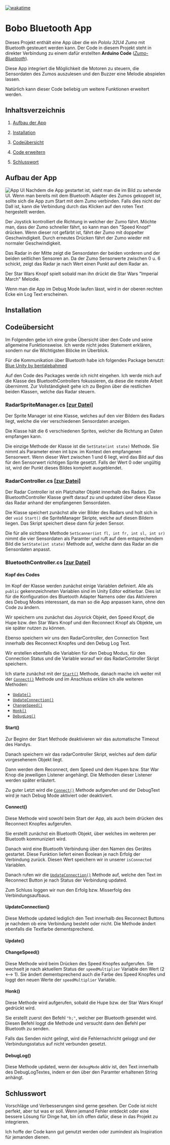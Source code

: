 [![wakatime](https://wakatime.com/badge/github/dermrvn-code/bobo-bluetooth-app.svg)](https://wakatime.com/badge/github/dermrvn-code/bobo-bluetooth-app)

# Bobo Bluetooth App
Dieses Projekt enthält eine App über die ein *Pololu 32U4 Zumo* mit Bluetooth gesteuert werden kann. Der Code in diesem Projekt steht in direkter Verbindung zu einem dafür erstellten **Arduino Code** ([*Zumo-Bluetooth*](https://github.com/dermrvn-code/zumo-bluetooth)).

Diese App integriert die Möglichkeit die Motoren zu steuern, die Sensordaten des Zumos auszulesen und den Buzzer eine Melodie abspielen lassen.

Natürlich kann dieser Code beliebig um weitere Funktionen erweitert werden.

## Inhaltsverzeichnis

1. [Aufbau der App](#aufbau-der-app)

2. [Installation](#installation)

3. [Codeübersicht](#codeübersicht)

4. [Code erweitern](#code-erweitern)

5. [Schlusswort](#schlusswort)

## Aufbau der App
![App UI](https://raw.githubusercontent.com/dermrvn-code/zumo-bluetooth-app/main/UI.png)
Nachdem die App gestartet ist, sieht man die im Bild zu sehende UI. Wenn man bereits mit dem Bluetooth Adapter des Zumos gekoppelt ist, sollte sich die App zum Start mit dem Zumo verbinden. Falls dies nicht der Dall ist, kann die Verbindung durch das Klicken auf den roten Text hergestellt werden.
  
Der Joystick kontrolliert die Richtung in welcher der Zumo fährt. Möchte man, dass der Zumo schneller fährt, so kann man den "Speed Knopf" drücken. Wenn dieser rot gefärbt ist, fährt der Zumo mit doppelter Geschwindigkeit. Durch erneutes Drücken fährt der Zumo wieder mit normaler Geschwindigkeit.
  
Das Radar in der Mitte zeigt die Sensordaten der beiden vorderen und der beiden seitlichen Sensoren an. Da der Zumo Sensorwerte zwischen 0 u. 6 schickt, zeigt das Radar je nach Wert einen Punkt auf dem Radar an.
  
Der Star Wars Knopf spielt sobald man ihn drückt die Star Wars "Imperial March" Melodie.
  
Wenn man die App im Debug Mode laufen lässt, wird in der oberen rechten Ecke ein Log Text erscheinen.

## Installation



## Codeübersicht

Im Folgenden gebe ich eine grobe Übersicht über den Code und seine allgemeine Funktionsweise. Ich werde nicht jedes Statement erklären, sondern nur die Wichtigsten Blöcke im Überblick.

Für die Kommunikation über Bluetooth habe ich folgendes Package benutzt: [Blue Unity by bentalebahmed](https://github.com/bentalebahmed/BlueUnity)

Auf den Code des Packages werde ich nicht eingehen. Ich werde mich auf die Klasse des BluetoothControllers fokussieren, da diese die meiste Arbeit übernimmt. Zur Vollständigkeit gehe ich zu Beginn über die restlichen beiden Klassen, welche das Radar steuern.

### RadarSpriteManager.cs [[zur Datei]](/Assets/Scripts/RadarSpriteManager.cs)

Der Sprite Manager ist eine Klasse, welches auf den vier Bildern des Radars liegt, welche die vier verschiedenen Sensordaten anzeigen.

Die Klasse hält die 6 verschiedenen Sprites, welcher die Richtung an Daten empfangen kann.

Die einzige Methode der Klasse ist die `SetState(int state)` Methode. Sie nimmt als Parameter einen int bzw. im Kontext den empfangenen Sensorwert.
Wenn dieser Wert zwischen 1 und 6 liegt, wird das Bild auf das für den Sensorwert richtigen Sprite gesetzt. Falls der Wert 0 oder ungültig ist, wird der Punkt dieses Bildes komplett ausgeblendet.

### RadarController.cs [[zur Datei]](/Assets/Scripts/RadarController.cs)

Der Radar Controller ist ein Platzhalter Objekt innerhalb des Radars. Die BluetoothController Klasse greift darauf zu und updated über diese Klasse das Radar anhand der empfangenen Sensordaten.
 
Die Klasse speichert zunächst alle vier Bilder des Radars und holt sich in der `void Start()` die SpriteManager Skripte, welche auf diesen Bildern liegen. Das Skript speichert diese dann für jeden Sensor.
 
Die für alle sichtbare Methode `SetScanner(int fl, int fr, int sl, int sr)` nimmt die vier Sensordaten als Paramter und ruft auf dem entsprechendem Bild die `SetState(int state)` Methode auf, welche dann das Radar an die Sensordaten anpasst.

### BluetoothController.cs [[zur Datei]](/Assets/Scripts/BluetoothController.cs)

#### Kopf des Codes

Im Kopf der Klasse werden zunächst einige Variablen definiert. Alle als `public` gekennzeichneten Variablen sind im Unity Editor editierbar. Dies ist für die Konfiguration des Bluetooth Adapter Namens oder das Aktivieren des Debug Modes interessant, da man so die App anpassen kann, ohne den Code zu ändern.
  
Wir speichern uns zunächst das Joysrick Objekt, den Speed Knopf, die Hupe bzw. den Star Wars Knopf und den Reconnect Knopf als Objekte, um sie später nutzen zu können.

Ebenso speichern wir uns den RadarController, den Connection Text innerhalb des Reconnect Knopfes und den Debug Log Text.

Wir erstellen ebenfalls die Variablen für den Debug Modus, für den Connection Status und die Variable worauf wir das RadarController Skript speichern.
  
Ich starte zunächst mit der [`Start()`](#start) Methode, danach mache ich weiter mit der [`Connect()`](#connect) Methode und im Anschluss erkläre ich alle weiteren Methoden:

- [`Update()`](#update)
- [`UpdateConnection()`](#updateconnection)
- [`ChangeSpeed()`](#changespeed)
- [`Honk()`](#honk)
- [`DebugLog()`](#debuglog)


#### Start()

Zur Beginn der Start Methode deaktivieren wir das automatische Timeout des Handys.

Danach speichern wir das radarController Skript, welches auf dem dafür vorgesehenem Objekt liegt.

Dann werden dem Reconnect, dem Speed und dem Hupen bzw. Star War Knop die jeweiligen Listener angehängt. Die Methoden dieser Listener werden später erläutert.

Zu guter Letzt wird die [`Connect()`](#connect) Methode aufgerufen und der DebugText wird je nach Debug Mode aktiviert oder deaktiviert.


#### Connect()

Diese Methode wird sowohl beim Start der App, als auch beim drücken des Reconnect Knopfes aufgerufen.

Sie erstellt zunächst ein Bluetooth Objekt, über welches im weiteren per Bluetooth kommuniziert wird.

Danach wird eine Bluetooth Verbindung über den Namen des Gerätes gestartet. Diese Funktion liefert einen Boolean je nach Erfolg der Verbindung zurück. Diesen Wert speichern wir in unserer `isConnected` Variablen.

Danach rufen wir die [`UpdateConnection()`](#updateconnection) Methode auf, welche den Text im Reconnect Button je nach Status der Verbindung updated.

Zum Schluss loggen wir nun den Erfolg bzw. Misserfolg des Verbindungsaufbaus.

#### UpdateConnection()

Diese Methode updated lediglich den Text innerhalb des Reconnect Buttons je nachdem ob eine Verbindung besteht oder nicht. Die Methode ändert ebenfalls die Textfarbe dementsprechend.

#### Update()
#### ChangeSpeed()

Diese Methode wird beim Drücken des Speed Knopfes aufgerufen.
Sie wechselt je nach aktuellem Status der `speedMultiplier` Variable den Wert (2 <--> 1). Sie ändert dementsprechend auch die Farbe des Speed Knopfes und loggt den neuen Werte der `speedMultiplier` Variable.

#### Honk()

Diese Methode wird aufgerufen, sobald die Hupe bzw. der Star Wars Knopf gedrückt wird.

Sie erstellt zuerst den Befehl `"h;"`, welcher per Bluetooth gesendet wird. Diesen Befehl loggt die Methode und versucht dann den Befehl per Bluetooth zu senden.

Falls das Senden nicht gelingt, wird die Fehlernachricht geloggt und der Verbindungsstatus auf nicht verbunden gesetzt.

#### DebugLog()

Diese Methode updated, wenn der `debugMode` aktiv ist, den Text innerhalb des DebugLogTextes, indem er den über den Paramter erhaltenen String anhängt.

## Schlusswort

Vorschläge und Verbesserungen sind gerne gesehen. Der Code ist nicht perfekt, aber tut was er soll. Wenn jemand Fehler entdeckt oder eine bessere Lösung für Dinge hat, bin ich offen dafür, diese in das Projekt zu integrieren.

Ich hoffe der Code kann gut genutzt werden oder zumindest als Inspiration für jemanden dienen.
